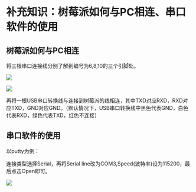 # 补充知识：树莓派如何与PC相连、串口软件的使用


## 树莓派如何与PC相连

将三根串口连接线分别了解到编号为6,8,10的三个引脚处。

![](https://github.com/chenlongos/raspi4-with-arceos-doc/blob/master/src/assert/%E5%BC%95%E8%84%9A.PNG)

![](https://github.com/chenlongos/raspi4-with-arceos-doc/blob/master/src/assert/%E6%8E%A5%E7%BA%BF.jpg)


再将一根USB串口转换线与连接到树莓派的线相连，其中TXD对应RXD，RXD对应TXD，GND对应GND。（默认情况下，USB串口转换线中黑色代表GND，白色代表RXD，绿色代表TXD，红色不连接）

## 串口软件的使用

以putty为例：

连接类型选择Serial，再将Serial line改为COM3,Speed(波特率)设为115200，最后点击Open即可。

![](https://github.com/chenlongos/raspi4-with-arceos-doc/blob/master/src/assert/putty.png)
